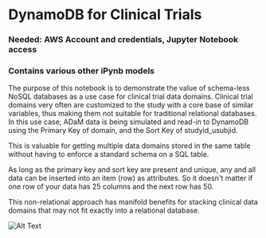 # DynamoDB for Clinical Trials

### Needed: AWS Account and credentials, Jupyter Notebook access
### Contains various other iPynb models

The purpose of this notebook is to demonstrate the value of schema-less NoSQL databases as a use case for clinical trial data domains. 
Clinical trial domains very often are customized to the study with a core base of similar variables, thus making them not suitable for traditional relational databases. 
In this use case, ADaM data is being simulated and read-in to DynamoDB using the Primary Key of domain, and the Sort Key of studyid_usubjid. 

This is valuable for getting multiple data domains stored in the same table without having to enforce a standard schema on a SQL table.

As long as the primary key and sort key are present and unique, any and all data can be inserted into an item (row) as attributes. So it doesn't matter if one row of your data has 25 columns and the next row has 50. 

This non-relational approach has manifold benefits for stacking clinical data domains that may not fit exactly into a relational database. 



![Alt Text](https://i.imgur.com/KSAYqOg.gif)
